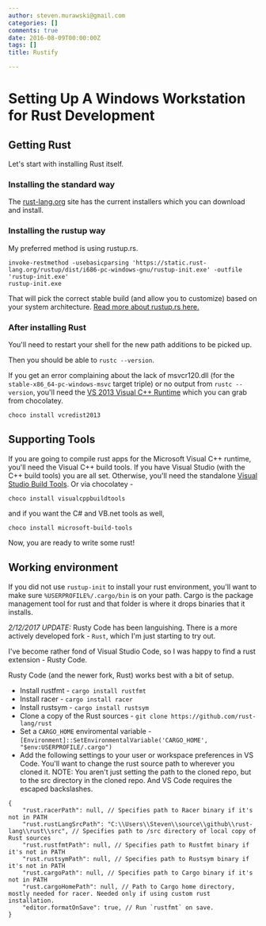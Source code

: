 ```yaml
---
author: steven.murawski@gmail.com
categories: []
comments: true
date: 2016-08-09T00:00:00Z
tags: []
title: Rustify

---
```


# Setting Up A Windows Workstation for Rust Development

## Getting Rust

Let's start with installing Rust itself.

### Installing the standard way

The [rust-lang.org](https://www.rust-lang.org/en-US/downloads.html) site has the current installers which you can download and install.

### Installing the rustup way

My preferred method is using rustup.rs.

```
invoke-restmethod -usebasicparsing 'https://static.rust-lang.org/rustup/dist/i686-pc-windows-gnu/rustup-init.exe' -outfile 'rustup-init.exe'
rustup-init.exe
```

That will pick the correct stable build (and allow you to customize) based on your system architecture.  [Read more about rustup.rs here.](https://github.com/rust-lang-nursery/rustup.rs)

### After installing Rust

You'll need to restart your shell for the new path additions to be picked up.

Then you should be able to `rustc --version`.

If you get an error complaining about the lack of msvcr120.dll (for the `stable-x86_64-pc-windows-msvc` target triple) or no output from `rustc --version`, you'll need the [VS 2013 Visual C++ Runtime](https://www.microsoft.com/en-us/download/details.aspx?id=40784) which you can grab from chocolatey.

```
choco install vcredist2013
```

##  Supporting Tools

If you are going to compile rust apps for the Microsoft Visual C++ runtime, you'll need the Visual C++ build tools.  If you have Visual Studio (with the C++ build tools) you are all set.  Otherwise, you'll need the standalone [Visual Studio Build Tools](https://www.microsoft.com/en-us/download/details.aspx?id=48159).  Or via chocolatey - 

```
choco install visualcppbuildtools
```

and if you want the C# and VB.net tools as well, 

```
choco install microsoft-build-tools
```

Now, you are ready to write some rust!

## Working environment

If you did not use `rustup-init` to install your rust environment, you'll want to make sure `%USERPROFILE%/.cargo/bin` is on your path.  Cargo is the package management tool for rust and that folder is where it drops binaries that it installs.

*2/12/2017 UPDATE:* Rusty Code has been languishing.  There is a more actively developed fork - `Rust`, which I'm just starting to try out.

I've become rather fond of Visual Studio Code, so I was happy to find a rust extension - Rusty Code.

Rusty Code (and the newer fork, Rust) works best with a bit of setup.  

* Install rustfmt -  `cargo install rustfmt`
* Install racer - `cargo install racer`
* Install rustsym - `cargo install rustsym`
* Clone a copy of the Rust sources - `git clone https://github.com/rust-lang/rust`
* Set a `CARGO_HOME` enviromental variable - `[Environment]::SetEnvironmentalVariable('CARGO_HOME', "$env:USERPROFILE/.cargo")`
* Add the following settings to your user or workspace preferences in VS Code.  You'll want to change the rust source path to wherever you cloned it.  NOTE: You aren't just setting the path to the cloned repo, but to the src directory in the cloned repo.  And VS Code requires the escaped backslashes.

```
{
    "rust.racerPath": null, // Specifies path to Racer binary if it's not in PATH
    "rust.rustLangSrcPath": "C:\\Users\\Steven\\source\\github\\rust-lang\\rust\\src", // Specifies path to /src directory of local copy of Rust sources
    "rust.rustfmtPath": null, // Specifies path to Rustfmt binary if it's not in PATH
    "rust.rustsymPath": null, // Specifies path to Rustsym binary if it's not in PATH
    "rust.cargoPath": null, // Specifies path to Cargo binary if it's not in PATH
    "rust.cargoHomePath": null, // Path to Cargo home directory, mostly needed for racer. Needed only if using custom rust installation.
    "editor.formatOnSave": true, // Run `rustfmt` on save.
}
```